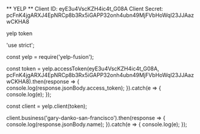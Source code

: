 ** YELP **
Client ID:
eyE3u4VscKZH4ic4t_G08A
Client Secret:
pcFnK4jgARXJ4EpNRCp8b3Rx5iGAPP32onh4ubn49MjFVbHoWql23JJAazwCKHA8


yelp token

'use strict';
 
const yelp = require('yelp-fusion');
 
const token = yelp.accessToken(eyE3u4VscKZH4ic4t_G08A, pcFnK4jgARXJ4EpNRCp8b3Rx5iGAPP32onh4ubn49MjFVbHoWql23JJAazwCKHA8).then(response => {
  console.log(response.jsonBody.access_token);
}).catch(e => {
  console.log(e);
});

const client = yelp.client(token);
 
client.business('gary-danko-san-francisco').then(response => {
  console.log(response.jsonBody.name);
}).catch(e => {
  console.log(e);
});